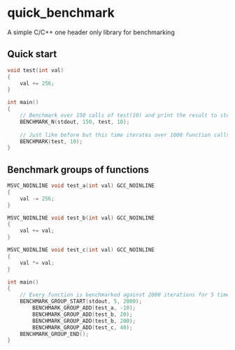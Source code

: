 # quick_benchmark
A simple C/C++ one header only library for benchmarking

## Quick start
```cpp
void test(int val)
{
    val += 256;
}

int main()
{
    // Benchmark over 150 calls of test(10) and print the result to stdout.
    BENCHMARK_N(stdout, 150, test, 10);
    
    // Just like before but this time iterates over 1000 function calls.
    BENCHMARK(test, 10);
}
```

## Benchmark groups of functions
```cpp
MSVC_NOINLINE void test_a(int val) GCC_NOINLINE
{
    val -= 256;
}

MSVC_NOINLINE void test_b(int val) GCC_NOINLINE
{
    val += val;
}

MSVC_NOINLINE void test_c(int val) GCC_NOINLINE
{
    val *= val;
}

int main()
{
    // Every function is benchmarked against 2000 iterations for 5 times.
    BENCHMARK_GROUP_START(stdout, 5, 2000);
        BENCHMARK_GROUP_ADD(test_a, -10);
        BENCHMARK_GROUP_ADD(test_b, 20);
        BENCHMARK_GROUP_ADD(test_b, 200);
        BENCHMARK_GROUP_ADD(test_c, 40);
    BENCHMARK_GROUP_END();
}
```
